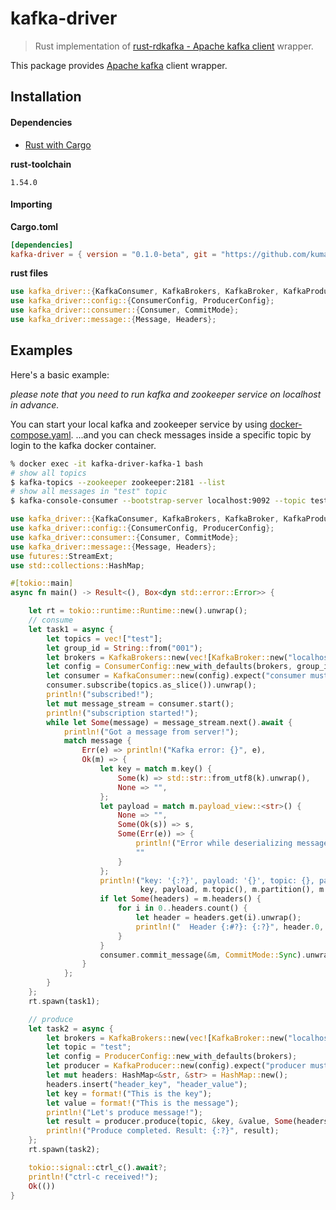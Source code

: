 # kafka-driver

> Rust implementation of [rust-rdkafka - Apache kafka client](https://github.com/fede1024/rust-rdkafka) wrapper.

This package provides [Apache kafka](https://kafka.apache.org/) client wrapper.

## Installation

#### Dependencies

- [Rust with Cargo](http://rust-lang.org)

**rust-toolchain**

```text
1.54.0
```

#### Importing

**Cargo.toml**

```toml
[dependencies]
kafka-driver = { version = "0.1.0-beta", git = "https://github.com/kumanote/kafka-driver", branch = "main" }
```

**rust files**

```rust
use kafka_driver::{KafkaConsumer, KafkaBrokers, KafkaBroker, KafkaProducer};
use kafka_driver::config::{ConsumerConfig, ProducerConfig};
use kafka_driver::consumer::{Consumer, CommitMode};
use kafka_driver::message::{Message, Headers};
```

## Examples

Here's a basic example:

*please note that you need to run kafka and zookeeper service on localhost in advance.*

You can start your local kafka and zookeeper service by using [docker-compose.yaml](./docker-compose.yaml).
...and you can check messages inside a specific topic by login to the kafka docker container. 

```bash
% docker exec -it kafka-driver-kafka-1 bash
# show all topics
$ kafka-topics --zookeeper zookeeper:2181 --list
# show all messages in "test" topic
$ kafka-console-consumer --bootstrap-server localhost:9092 --topic test --from-beginning
```

```rust
use kafka_driver::{KafkaConsumer, KafkaBrokers, KafkaBroker, KafkaProducer};
use kafka_driver::config::{ConsumerConfig, ProducerConfig};
use kafka_driver::consumer::{Consumer, CommitMode};
use kafka_driver::message::{Message, Headers};
use futures::StreamExt;
use std::collections::HashMap;

#[tokio::main]
async fn main() -> Result<(), Box<dyn std::error::Error>> {

    let rt = tokio::runtime::Runtime::new().unwrap();
    // consume
    let task1 = async {
        let topics = vec!["test"];
        let group_id = String::from("001");
        let brokers = KafkaBrokers::new(vec![KafkaBroker::new("localhost".into(), 9092)]);
        let config = ConsumerConfig::new_with_defaults(brokers, group_id);
        let consumer = KafkaConsumer::new(config).expect("consumer must be configured...");
        consumer.subscribe(topics.as_slice()).unwrap();
        println!("subscribed!");
        let mut message_stream = consumer.start();
        println!("subscription started!");
        while let Some(message) = message_stream.next().await {
            println!("Got a message from server!");
            match message {
                Err(e) => println!("Kafka error: {}", e),
                Ok(m) => {
                    let key = match m.key() {
                        Some(k) => std::str::from_utf8(k).unwrap(),
                        None => "",
                    };
                    let payload = match m.payload_view::<str>() {
                        None => "",
                        Some(Ok(s)) => s,
                        Some(Err(e)) => {
                            println!("Error while deserializing message payload: {:?}", e);
                            ""
                        }
                    };
                    println!("key: '{:?}', payload: '{}', topic: {}, partition: {}, offset: {}, timestamp: {:?}",
                             key, payload, m.topic(), m.partition(), m.offset(), m.timestamp());
                    if let Some(headers) = m.headers() {
                        for i in 0..headers.count() {
                            let header = headers.get(i).unwrap();
                            println!("  Header {:#?}: {:?}", header.0, std::str::from_utf8(header.1).unwrap());
                        }
                    }
                    consumer.commit_message(&m, CommitMode::Sync).unwrap();
                }
            };
        }
    };
    rt.spawn(task1);

    // produce
    let task2 = async {
        let brokers = KafkaBrokers::new(vec![KafkaBroker::new("localhost".into(), 9092)]);
        let topic = "test";
        let config = ProducerConfig::new_with_defaults(brokers);
        let producer = KafkaProducer::new(config).expect("producer must be configured...");
        let mut headers: HashMap<&str, &str> = HashMap::new();
        headers.insert("header_key", "header_value");
        let key = format!("This is the key");
        let value = format!("This is the message");
        println!("Let's produce message!");
        let result = producer.produce(topic, &key, &value, Some(headers)).await;
        println!("Produce completed. Result: {:?}", result);
    };
    rt.spawn(task2);

    tokio::signal::ctrl_c().await?;
    println!("ctrl-c received!");
    Ok(())
}
```
